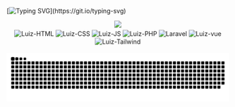 [![Typing SVG](https://readme-typing-svg.herokuapp.com/?color=ff9900&size=35&center=true&vCenter=true&width=1000&lines=Hello,+my+name+is+Luiz+Matos;I+from+Brazil,+Guararapes+-+SP;I'm+a+web+programmer+at+Intersolid+Software;Be+Welcome!)](https://git.io/typing-svg)

<div align="center">
  <a href="https://github.com/matosluizdev">
  <img height="180em" src="https://github-readme-stats.vercel.app/api?username=matosluizdev&show_icons=true&theme=onedark&include_all_commits=true&count_private=true"/>
  </a>
  <br>
  <img align="center" alt="Luiz-HTML" height="40" width="50" src="https://devicons.dev.br/icons?icon=HTML&theme=dark" />
  <img align="center" alt="Luiz-CSS" height="40" width="50"  src="https://devicons.dev.br/icons?icon=CSS&theme=dark" />
  <img align="center" alt="Luiz-JS" height="40" width="50" src="https://devicons.dev.br/icons?icon=JavaScript&theme=dark" />
  <img align="center" alt="Luiz-PHP" height="40" width="50" src="https://devicons.dev.br/icons?icon=PHP&theme=dark" />
  <img align="center" alt="Laravel" height="40" width="50"  src="https://devicons.dev.br/icons?icon=Laravel&theme=dark" />
  <img align="center" alt="Luiz-vue" height="40" width="50" src="https://devicons.dev.br/icons?icon=VueJS&theme=dark" />
  <img align="center" alt="Luiz-Tailwind" height="40" width="50"  src="https://devicons.dev.br/icons?icon=TailwindCSS&theme=dark" />
</div>
<br>
<div>
 
</div>
  
 
<div> 
 
<picture>
 <source media="(prefers-color-scheme: dark)" srcset="https://raw.githubusercontent.com/matosluizdev/matosluizdev/output/github-contribution-grid-snake-dark.svg">
  <source media="(prefers-color-scheme: light)" srcset="https://raw.githubusercontent.com/matosluizdev/matosluizdev/output/github-contribution-grid-snake.svg">
  <img alt="github contribution grid snake animation" src="https://raw.githubusercontent.com/matosluizdev/matosluizdev/output/github-contribution-grid-snake.svg">
</picture>
 
</div>
